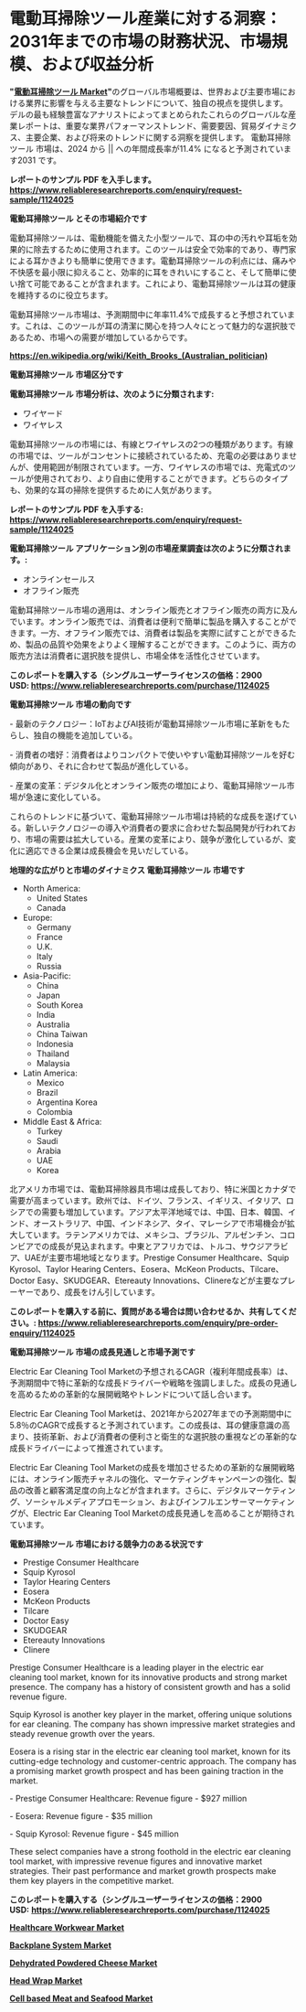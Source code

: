 <p><h1>電動耳掃除ツール産業に対する洞察：2031年までの市場の財務状況、市場規模、および収益分析</h1></p><p><strong>"<a href="https://www.reliableresearchreports.com/electric-ear-cleaning-tool-r1124025">電動耳掃除ツール Market</a>"</strong>のグローバル市場概要は、世界および主要市場における業界に影響を与える主要なトレンドについて、独自の視点を提供します。 デルの最も経験豊富なアナリストによってまとめられたこれらのグローバルな産業レポートは、重要な業界パフォーマンストレンド、需要要因、貿易ダイナミクス、主要企業、および将来のトレンドに関する洞察を提供します。 電動耳掃除ツール 市場は、2024 から || への年間成長率が11.4% になると予測されています2031 です。</p>
<p><strong>レポートのサンプル PDF を入手します。</strong><strong><a href="https://www.reliableresearchreports.com/enquiry/request-sample/1124025">https://www.reliableresearchreports.com/enquiry/request-sample/1124025</a></strong></p>
<p><strong>電動耳掃除ツール とその市場紹介です</strong></p>
<p><p>電動耳掃除ツールは、電動機能を備えた小型ツールで、耳の中の汚れや耳垢を効果的に除去するために使用されます。このツールは安全で効率的であり、専門家による耳かきよりも簡単に使用できます。電動耳掃除ツールの利点には、痛みや不快感を最小限に抑えること、効率的に耳をきれいにすること、そして簡単に使い捨て可能であることが含まれます。これにより、電動耳掃除ツールは耳の健康を維持するのに役立ちます。</p><p>電動耳掃除ツール市場は、予測期間中に年率11.4%で成長すると予想されています。これは、このツールが耳の清潔に関心を持つ人々にとって魅力的な選択肢であるため、市場への需要が増加しているからです。</p><a href="https://en.wikipedia.org/wiki/Keith_Brooks_(Australian_politician)"></a></p>
<p><strong><a href="https://en.wikipedia.org/wiki/Keith_Brooks_(Australian_politician)">https://en.wikipedia.org/wiki/Keith_Brooks_(Australian_politician)</a></strong></p>
<p><strong>電動耳掃除ツール&nbsp;市場区分です</strong><strong></strong></p>
<p><strong>電動耳掃除ツール 市場分析は、次のように分類されます:</strong>&nbsp;</p>
<p><ul><li>ワイヤード</li><li>ワイヤレス</li></ul></p>
<p><p>電動耳掃除ツールの市場には、有線とワイヤレスの2つの種類があります。有線の市場では、ツールがコンセントに接続されているため、充電の必要はありませんが、使用範囲が制限されています。一方、ワイヤレスの市場では、充電式のツールが使用されており、より自由に使用することができます。どちらのタイプも、効果的な耳の掃除を提供するために人気があります。</p></p>
<p><strong>レポートのサンプル PDF を入手する: <a href="https://www.reliableresearchreports.com/enquiry/request-sample/1124025">https://www.reliableresearchreports.com/enquiry/request-sample/1124025</a></strong></p>
<p><strong> 電動耳掃除ツール アプリケーション別の市場産業調査は次のように分類されます。:</strong></p>
<p><ul><li>オンラインセールス</li><li>オフライン販売</li></ul></p>
<p><p>電動耳掃除ツール市場の適用は、オンライン販売とオフライン販売の両方に及んでいます。オンライン販売では、消費者は便利で簡単に製品を購入することができます。一方、オフライン販売では、消費者は製品を実際に試すことができるため、製品の品質や効果をよりよく理解することができます。このように、両方の販売方法は消費者に選択肢を提供し、市場全体を活性化させています。</p></p>
<p><strong>このレポートを購入する（シングルユーザーライセンスの価格：2900 USD:</strong><strong>&nbsp;<a href="https://www.reliableresearchreports.com/purchase/1124025">https://www.reliableresearchreports.com/purchase/1124025</a></strong></p>
<p><strong>電動耳掃除ツール 市場の動向です</strong></p>
<p><p>- 最新のテクノロジー：IoTおよびAI技術が電動耳掃除ツール市場に革新をもたらし、独自の機能を追加している。</p><p>- 消費者の嗜好：消費者はよりコンパクトで使いやすい電動耳掃除ツールを好む傾向があり、それに合わせて製品が進化している。</p><p>- 産業の変革：デジタル化とオンライン販売の増加により、電動耳掃除ツール市場が急速に変化している。</p><p>これらのトレンドに基づいて、電動耳掃除ツール市場は持続的な成長を遂げている。新しいテクノロジーの導入や消費者の要求に合わせた製品開発が行われており、市場の需要は拡大している。産業の変革により、競争が激化しているが、変化に適応できる企業は成長機会を見いだしている。</p></p>
<p><strong>地理的な広がりと市場のダイナミクス 電動耳掃除ツール 市場です</strong></p>
<p><ul>
    <li>
        North America:
        <ul>
            <li>United States</li>
            <li>Canada</li>
        </ul>
    </li>
    <li>
        Europe:
        <ul>
            <li>Germany</li>
            <li>France</li>
            <li>U.K.</li>
            <li>Italy</li>
            <li>Russia</li>
        </ul>
    </li>
    <li>
        Asia-Pacific:
        <ul>
            <li>China</li>
            <li>Japan</li>
            <li>South Korea</li>
            <li>India</li>
            <li>Australia</li>
            <li>China Taiwan</li>
            <li>Indonesia</li>
            <li>Thailand</li>
            <li>Malaysia</li>
        </ul>
    </li>
    <li>
        Latin America:
        <ul>
            <li>Mexico</li>
            <li>Brazil</li>
            <li>Argentina Korea</li>
            <li>Colombia</li>
        </ul>
    </li>
    <li>
        Middle East & Africa:
        <ul>
            <li>Turkey</li>
            <li>Saudi</li>
            <li>Arabia</li>
            <li>UAE</li>
            <li>Korea</li>
        </ul>
    </li>
    </ul></p>
<p><p>北アメリカ市場では、電動耳掃除器具市場は成長しており、特に米国とカナダで需要が高まっています。欧州では、ドイツ、フランス、イギリス、イタリア、ロシアでの需要も増加しています。アジア太平洋地域では、中国、日本、韓国、インド、オーストラリア、中国、インドネシア、タイ、マレーシアで市場機会が拡大しています。ラテンアメリカでは、メキシコ、ブラジル、アルゼンチン、コロンビアでの成長が見込まれます。中東とアフリカでは、トルコ、サウジアラビア、UAEが主要市場地域となります。Prestige Consumer Healthcare、Squip Kyrosol、Taylor Hearing Centers、Eosera、McKeon Products、Tilcare、Doctor Easy、SKUDGEAR、Etereauty Innovations、Clinereなどが主要なプレーヤーであり、成長をけん引しています。</p></p>
<p><strong>このレポートを購入する前に、質問がある場合は問い合わせるか、共有してください。:&nbsp;<a href="https://www.reliableresearchreports.com/enquiry/pre-order-enquiry/1124025">https://www.reliableresearchreports.com/enquiry/pre-order-enquiry/1124025</a></strong></p>
<p><strong>電動耳掃除ツール 市場の成長見通しと市場予測です</strong></p>
<p><p>Electric Ear Cleaning Tool Marketの予想されるCAGR（複利年間成長率）は、予測期間中で特に革新的な成長ドライバーや戦略を強調しました。成長の見通しを高めるための革新的な展開戦略やトレンドについて話し合います。</p><p>Electric Ear Cleaning Tool Marketは、2021年から2027年までの予測期間中に5.8％のCAGRで成長すると予測されています。この成長は、耳の健康意識の高まり、技術革新、および消費者の便利さと衛生的な選択肢の重視などの革新的な成長ドライバーによって推進されています。</p><p>Electric Ear Cleaning Tool Marketの成長を増加させるための革新的な展開戦略には、オンライン販売チャネルの強化、マーケティングキャンペーンの強化、製品の改善と顧客満足度の向上などが含まれます。さらに、デジタルマーケティング、ソーシャルメディアプロモーション、およびインフルエンサーマーケティングが、Electric Ear Cleaning Tool Marketの成長見通しを高めることが期待されています。</p></p>
<p><strong>電動耳掃除ツール 市場における競争力のある状況です</strong></p>
<p><ul><li>Prestige Consumer Healthcare</li><li>Squip Kyrosol</li><li>Taylor Hearing Centers</li><li>Eosera</li><li>McKeon Products</li><li>Tilcare</li><li>Doctor Easy</li><li>SKUDGEAR</li><li>Etereauty Innovations</li><li>Clinere</li></ul></p>
<p><p>Prestige Consumer Healthcare is a leading player in the electric ear cleaning tool market, known for its innovative products and strong market presence. The company has a history of consistent growth and has a solid revenue figure.</p><p>Squip Kyrosol is another key player in the market, offering unique solutions for ear cleaning. The company has shown impressive market strategies and steady revenue growth over the years.</p><p>Eosera is a rising star in the electric ear cleaning tool market, known for its cutting-edge technology and customer-centric approach. The company has a promising market growth prospect and has been gaining traction in the market.</p><p>- Prestige Consumer Healthcare: Revenue figure - $927 million</p><p>- Eosera: Revenue figure - $35 million</p><p>- Squip Kyrosol: Revenue figure - $45 million</p><p>These select companies have a strong foothold in the electric ear cleaning tool market, with impressive revenue figures and innovative market strategies. Their past performance and market growth prospects make them key players in the competitive market.</p></p>
<p><strong>このレポートを購入する（シングルユーザーライセンスの価格：2900 USD:</strong>&nbsp;<strong><a href="https://www.reliableresearchreports.com/purchase/1124025">https://www.reliableresearchreports.com/purchase/1124025</a></strong></p>
<p><strong><p><a href="https://issuu.com/reportprime-2/docs/healthcare-workwear-market-size-203_cc3c4e4d8bcdb0">Healthcare Workwear Market</a></p><p><a href="https://www.linkedin.com/pulse/deep-dive-backplane-system-market-itstrends-segmentation-damjc?trackingId=1%2BaZUimLQRqmfLbzT%2BpASA%3D%3D">Backplane System Market</a></p><p><a href="https://github.com/susanjprice2023/Market-Research-Report-List-2/blob/main/dehydrated-powdered-cheese-market.md">Dehydrated Powdered Cheese Market</a></p><p><a href="https://issuu.com/reportprime-2/docs/head-wrap-market-size-2030.pptx_bfac9401b08ec5">Head Wrap Market</a></p><p><a href="https://github.com/globismark/Market-Research-Report-List-5/blob/main/cell-based-meat-and-seafood-market.md">Cell based Meat and Seafood Market</a></p></strong></p>